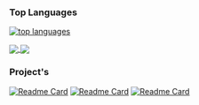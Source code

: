 ### Top Languages
[![top languages](https://github-readme-stats.vercel.app/api/top-langs/?username=Illum1ii&theme=)](https://github.com/anuraghazra/github-readme-stats)

<a href="https://github.com/anuraghazra/github-readme-stats">
  <img align="center" src="https://github-readme-stats.vercel.app/api/pin/?username=anuraghazra&repo=github-readme-stats" />
</a>
<a href="https://github.com/anuraghazra/convoychat">
  <img align="center" src="https://github-readme-stats.vercel.app/api/pin/?username=anuraghazra&repo=convoychat" />
</a>

### Project's
[![Readme Card](https://github-readme-stats.vercel.app/api/pin/?username=Illum1ii&repo=shiny-finder&&theme=dracula)](https://github.com/Illum1ii/shiny-finder)
[![Readme Card](https://github-readme-stats.vercel.app/api/pin/?username=Illum1ii&repo=shiny-finder&&theme=dracula)](https://github.com/Illum1ii/hypixel-skyblock-data)
[![Readme Card](https://github-readme-stats.vercel.app/api/pin/?username=Illum1ii&repo=shiny-finder&&theme=dracula)](https://github.com/Illum1ii/stonks-portal-data)
